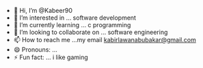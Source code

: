 - 👋 Hi, I’m @Kabeer90
- 👀 I’m interested in ... software development
- 🌱 I’m currently learning ... c programming
- 💞️ I’m looking to collaborate on ... software engineering
- 📫 How to reach me ...my email kabirlawanabubakar@gmail.com
- 😄 Pronouns: ...
- ⚡ Fun fact: ... i like gaming

<!---
Kabeer90/Kabeer90 is a ✨ special ✨ repository because its `README.md` (this file) appears on your GitHub profile.
You can click the Preview link to take a look at your changes.
--->
